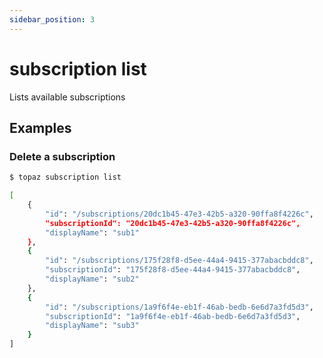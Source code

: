 ```yaml
---
sidebar_position: 3
---
```


# subscription list

Lists available subscriptions

## Examples

### Delete a subscription
```bash
$ topaz subscription list

[
    {
        "id": "/subscriptions/20dc1b45-47e3-42b5-a320-90ffa8f4226c",
        "subscriptionId": "20dc1b45-47e3-42b5-a320-90ffa8f4226c",
        "displayName": "sub1"
    },
    {
        "id": "/subscriptions/175f28f8-d5ee-44a4-9415-377abacbddc8",
        "subscriptionId": "175f28f8-d5ee-44a4-9415-377abacbddc8",
        "displayName": "sub2"
    },
    {
        "id": "/subscriptions/1a9f6f4e-eb1f-46ab-bedb-6e6d7a3fd5d3",
        "subscriptionId": "1a9f6f4e-eb1f-46ab-bedb-6e6d7a3fd5d3",
        "displayName": "sub3"
    }
]
```